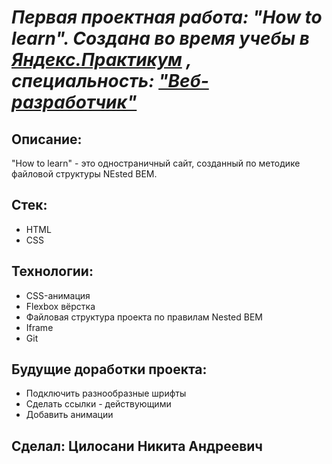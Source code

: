# _Первая проектная работа: "How to learn". Создана во время  учебы в [Яндекс.Практикум](https://practicum.yandex.ru) , специальность: ["Веб-разработчик"](https://practicum.yandex.ru/web/)_

## Описание:
"How to learn" - это одностраничный сайт, созданный по методике файловой структуры NEsted BEM.

## Стек:
* HTML
* CSS

## Технологии:
* CSS-анимация
* Flexbox вёрстка
* Файловая структура проекта по правилам Nested BEM
* Iframe
* Git

## Будущие доработки проекта:
* Подключить разнообразные шрифты
* Сделать ссылки - действующими
* Добавить анимации

## Сделал: Цилосани Никита Андреевич
